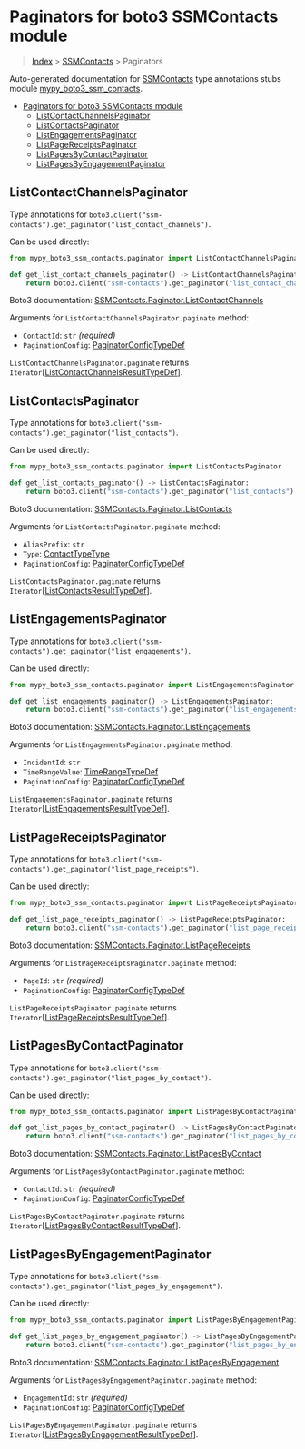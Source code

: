 # Paginators for boto3 SSMContacts module

> [Index](..) > [SSMContacts](.) > Paginators

Auto-generated documentation for
[SSMContacts](https://boto3.amazonaws.com/v1/documentation/api/1.17.78/reference/services/ssm-contacts.html#SSMContacts)
type annotations stubs module
[mypy_boto3_ssm_contacts](https://pypi.org/project/mypy-boto3-ssm-contacts/).

- [Paginators for boto3 SSMContacts module](#paginators-for-boto3-ssmcontacts-module)
  - [ListContactChannelsPaginator](#listcontactchannelspaginator)
  - [ListContactsPaginator](#listcontactspaginator)
  - [ListEngagementsPaginator](#listengagementspaginator)
  - [ListPageReceiptsPaginator](#listpagereceiptspaginator)
  - [ListPagesByContactPaginator](#listpagesbycontactpaginator)
  - [ListPagesByEngagementPaginator](#listpagesbyengagementpaginator)

## ListContactChannelsPaginator

Type annotations for
`boto3.client("ssm-contacts").get_paginator("list_contact_channels")`.

Can be used directly:

```python
from mypy_boto3_ssm_contacts.paginator import ListContactChannelsPaginator

def get_list_contact_channels_paginator() -> ListContactChannelsPaginator:
    return boto3.client("ssm-contacts").get_paginator("list_contact_channels")
```

Boto3 documentation:
[SSMContacts.Paginator.ListContactChannels](https://boto3.amazonaws.com/v1/documentation/api/1.17.78/reference/services/ssm-contacts.html#SSMContacts.Paginator.ListContactChannels)

Arguments for `ListContactChannelsPaginator.paginate` method:

- `ContactId`: `str` *(required)*
- `PaginationConfig`:
  [PaginatorConfigTypeDef](./type_defs.md#paginatorconfigtypedef)

`ListContactChannelsPaginator.paginate` returns
`Iterator`\[[ListContactChannelsResultTypeDef](./type_defs.md#listcontactchannelsresulttypedef)\].

## ListContactsPaginator

Type annotations for
`boto3.client("ssm-contacts").get_paginator("list_contacts")`.

Can be used directly:

```python
from mypy_boto3_ssm_contacts.paginator import ListContactsPaginator

def get_list_contacts_paginator() -> ListContactsPaginator:
    return boto3.client("ssm-contacts").get_paginator("list_contacts")
```

Boto3 documentation:
[SSMContacts.Paginator.ListContacts](https://boto3.amazonaws.com/v1/documentation/api/1.17.78/reference/services/ssm-contacts.html#SSMContacts.Paginator.ListContacts)

Arguments for `ListContactsPaginator.paginate` method:

- `AliasPrefix`: `str`
- `Type`: [ContactTypeType](./literals.md#contacttypetype)
- `PaginationConfig`:
  [PaginatorConfigTypeDef](./type_defs.md#paginatorconfigtypedef)

`ListContactsPaginator.paginate` returns
`Iterator`\[[ListContactsResultTypeDef](./type_defs.md#listcontactsresulttypedef)\].

## ListEngagementsPaginator

Type annotations for
`boto3.client("ssm-contacts").get_paginator("list_engagements")`.

Can be used directly:

```python
from mypy_boto3_ssm_contacts.paginator import ListEngagementsPaginator

def get_list_engagements_paginator() -> ListEngagementsPaginator:
    return boto3.client("ssm-contacts").get_paginator("list_engagements")
```

Boto3 documentation:
[SSMContacts.Paginator.ListEngagements](https://boto3.amazonaws.com/v1/documentation/api/1.17.78/reference/services/ssm-contacts.html#SSMContacts.Paginator.ListEngagements)

Arguments for `ListEngagementsPaginator.paginate` method:

- `IncidentId`: `str`
- `TimeRangeValue`: [TimeRangeTypeDef](./type_defs.md#timerangetypedef)
- `PaginationConfig`:
  [PaginatorConfigTypeDef](./type_defs.md#paginatorconfigtypedef)

`ListEngagementsPaginator.paginate` returns
`Iterator`\[[ListEngagementsResultTypeDef](./type_defs.md#listengagementsresulttypedef)\].

## ListPageReceiptsPaginator

Type annotations for
`boto3.client("ssm-contacts").get_paginator("list_page_receipts")`.

Can be used directly:

```python
from mypy_boto3_ssm_contacts.paginator import ListPageReceiptsPaginator

def get_list_page_receipts_paginator() -> ListPageReceiptsPaginator:
    return boto3.client("ssm-contacts").get_paginator("list_page_receipts")
```

Boto3 documentation:
[SSMContacts.Paginator.ListPageReceipts](https://boto3.amazonaws.com/v1/documentation/api/1.17.78/reference/services/ssm-contacts.html#SSMContacts.Paginator.ListPageReceipts)

Arguments for `ListPageReceiptsPaginator.paginate` method:

- `PageId`: `str` *(required)*
- `PaginationConfig`:
  [PaginatorConfigTypeDef](./type_defs.md#paginatorconfigtypedef)

`ListPageReceiptsPaginator.paginate` returns
`Iterator`\[[ListPageReceiptsResultTypeDef](./type_defs.md#listpagereceiptsresulttypedef)\].

## ListPagesByContactPaginator

Type annotations for
`boto3.client("ssm-contacts").get_paginator("list_pages_by_contact")`.

Can be used directly:

```python
from mypy_boto3_ssm_contacts.paginator import ListPagesByContactPaginator

def get_list_pages_by_contact_paginator() -> ListPagesByContactPaginator:
    return boto3.client("ssm-contacts").get_paginator("list_pages_by_contact")
```

Boto3 documentation:
[SSMContacts.Paginator.ListPagesByContact](https://boto3.amazonaws.com/v1/documentation/api/1.17.78/reference/services/ssm-contacts.html#SSMContacts.Paginator.ListPagesByContact)

Arguments for `ListPagesByContactPaginator.paginate` method:

- `ContactId`: `str` *(required)*
- `PaginationConfig`:
  [PaginatorConfigTypeDef](./type_defs.md#paginatorconfigtypedef)

`ListPagesByContactPaginator.paginate` returns
`Iterator`\[[ListPagesByContactResultTypeDef](./type_defs.md#listpagesbycontactresulttypedef)\].

## ListPagesByEngagementPaginator

Type annotations for
`boto3.client("ssm-contacts").get_paginator("list_pages_by_engagement")`.

Can be used directly:

```python
from mypy_boto3_ssm_contacts.paginator import ListPagesByEngagementPaginator

def get_list_pages_by_engagement_paginator() -> ListPagesByEngagementPaginator:
    return boto3.client("ssm-contacts").get_paginator("list_pages_by_engagement")
```

Boto3 documentation:
[SSMContacts.Paginator.ListPagesByEngagement](https://boto3.amazonaws.com/v1/documentation/api/1.17.78/reference/services/ssm-contacts.html#SSMContacts.Paginator.ListPagesByEngagement)

Arguments for `ListPagesByEngagementPaginator.paginate` method:

- `EngagementId`: `str` *(required)*
- `PaginationConfig`:
  [PaginatorConfigTypeDef](./type_defs.md#paginatorconfigtypedef)

`ListPagesByEngagementPaginator.paginate` returns
`Iterator`\[[ListPagesByEngagementResultTypeDef](./type_defs.md#listpagesbyengagementresulttypedef)\].

